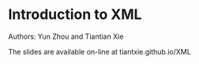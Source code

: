 # Introduction to XML

Authors: Yun Zhou and Tiantian Xie

The slides are available on-line at tiantxie.github.io/XML
